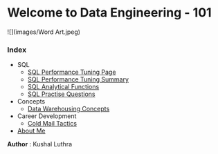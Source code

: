 # Welcome to Data Engineering - 101

![](images/Word Art.jpeg)



### Index
  - SQL
      - [SQL Performance Tuning Page](./SQL/docs/sql_performance_tuning.md)
      - [SQL Performance Tuning Summary](./SQL/docs/sql_performance_tuning_summary.md)
      - [SQL Analytical Functions](SQL/docs/sql-analytical-functions.md)
      - [SQL Practise Questions](SQL/docs/sql-practise-questions.md)
  - Concepts
    - [Data Warehousing Concepts](./SQL/docs/Data-Warehousing-basics.md)
  - Career Development
      - [Cold Mail Tactics](random/cold_mails.md)
  - [About Me](aboutme.md)


**Author** : Kushal Luthra <br>
